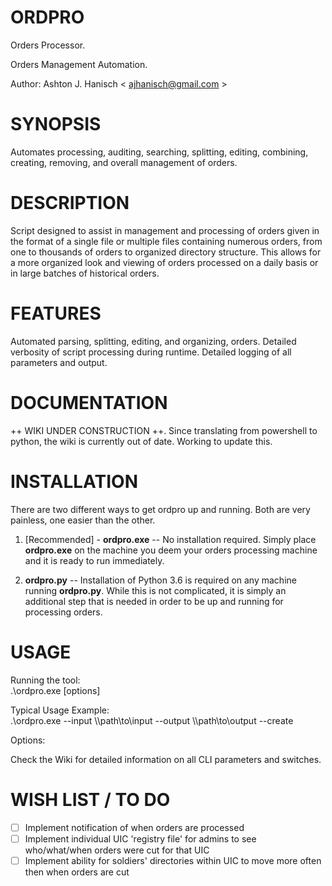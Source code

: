# **ORDPRO**   
  
Orders Processor.  
  
Orders Management Automation.  

Author: Ashton J. Hanisch < <ajhanisch@gmail.com> >  
  
# **SYNOPSIS**  
Automates processing, auditing, searching, splitting, editing, combining, creating, removing, and overall management of orders.
  
# **DESCRIPTION**  
Script designed to assist in management and processing of orders given in the format of a single file or multiple files containing numerous orders, from one to thousands of orders to organized directory structure. This allows for a more organized look and viewing of orders processed on a daily basis or in large batches of historical orders.
    
# **FEATURES**  
Automated parsing, splitting, editing, and organizing, orders. Detailed verbosity of script processing during runtime. Detailed logging of all parameters and output.
    
# **DOCUMENTATION**  
++ WIKI UNDER CONSTRUCTION ++. Since translating from powershell to python, the wiki is currently out of date. Working to update this.

# **INSTALLATION**  
There are two different ways to get ordpro up and running. Both are very painless, one easier than the other.  
1. [Recommended] - **ordpro.exe** -- No installation required. Simply place **ordpro.exe** on the machine you deem your orders processing machine and it is ready to run immediately.

2. **ordpro.py** -- Installation of Python 3.6 is required on any machine running **ordpro.py**. While this is not complicated, it is simply an additional step that is needed in order to be up and running for processing orders.

# **USAGE**  
Running the tool:  
.\ordpro.exe [options]
  
Typical Usage Example:  
.\ordpro.exe --input \\\path\to\input --output \\\path\to\output --create
  
Options:   
  
Check the Wiki for detailed information on all CLI parameters and switches.
  
# **WISH LIST / TO DO**  
- [ ] Implement notification of when orders are processed
- [ ] Implement individual UIC 'registry file' for admins to see who/what/when orders were cut for that UIC
- [ ] Implement ability for soldiers' directories within UIC to move more often then when orders are cut
